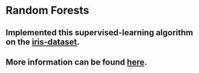 # Random Forests

## Implemented this supervised-learning algorithm on the [iris-dataset](https://archive.ics.uci.edu/ml/datasets/iris).


## More information can be found [here](https://towardsdatascience.com/understanding-random-forest-58381e0602d2).




